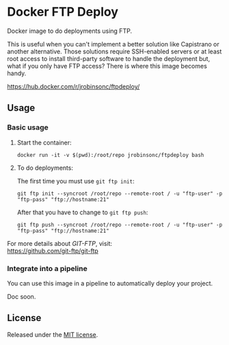 # Docker FTP Deploy

Docker image to do deployments using FTP.

This is useful when you can't implement a better solution like Capistrano or another alternative. Those solutions require SSH-enabled servers or at least root access to install third-party software to handle the deployment but, what if you only have FTP access? There is where this image becomes handy.

<https://hub.docker.com/r/jrobinsonc/ftpdeploy/>

## Usage

### Basic usage

1. Start the container:

    ```shell
    docker run -it -v $(pwd):/root/repo jrobinsonc/ftpdeploy bash
    ```
1. To do deployments:

    The first time you must use `git ftp init`:
    
    ```shell
    git ftp init --syncroot /root/repo --remote-root / -u "ftp-user" -p "ftp-pass" "ftp://hostname:21"
    ```
    
    After that you have to change to `git ftp push`:
    
    ```shell
    git ftp push --syncroot /root/repo --remote-root / -u "ftp-user" -p "ftp-pass" "ftp://hostname:21"
    ```

For more details about *GIT-FTP*, visit:  
<https://github.com/git-ftp/git-ftp>

### Integrate into a pipeline

You can use this image in a pipeline to automatically deploy your project.

Doc soon.

## License

Released under the [MIT license](https://raw.githubusercontent.com/jrobinsonc/docker-ftpdeploy/master/LICENSE).
